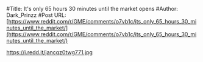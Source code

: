 #Title: It's only 65 hours 30 minutes until the market opens
#Author: Dark_Prinzz
#Post URL: [https://www.reddit.com/r/GME/comments/o7vb1c/its_only_65_hours_30_minutes_until_the_market/](https://www.reddit.com/r/GME/comments/o7vb1c/its_only_65_hours_30_minutes_until_the_market/)


https://i.redd.it/jancqz0twg771.jpg